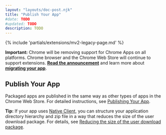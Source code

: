 ```yaml
---
layout: "layouts/doc-post.njk"
title: "Publish Your App"
#date: TODO
#updated: TODO
description: TODO
---
```


{% include 'partials/extensions/mv2-legacy-page.md' %}

<div class="aside aside--caution"><b>Important:</b> Chrome will be removing support for Chrome Apps on all platforms. Chrome browser and the Chrome Web Store will continue to support extensions. <a href="https://blog.chromium.org/2020/01/moving-forward-from-chrome-apps.html"><strong>Read the announcement</strong></a> and learn more about <a href="https://developer.chrome.com/apps/migration"><strong>migrating your app</strong></a>.</div>

## Publish Your App

Packaged apps are published in the same way as other types of apps in the Chrome Web Store. For
detailed instructions, see [Publishing Your App][3].

**Tip:** If your app uses [Native Client][4], you can structure your application directory hierarchy
and zip file in a way that reduces the size of the user download package. For details, see [Reducing
the size of the user download package][5].

[1]: https://blog.chromium.org/2020/01/moving-forward-from-chrome-apps.html
[2]: https://developer.chrome.com/apps/migration
[3]: https://developers.google.com/chrome/web-store/docs/publish
[4]: https://developers.google.com/native-client/
[5]: https://developers.google.com/native-client/dev/devguide/distributing#multi-platform-zip

